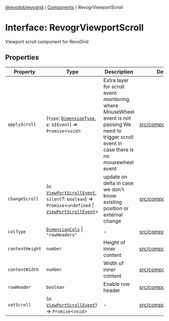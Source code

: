 [@revolist/revogrid](README.md) / [Components](Namespace.Components.md) / RevogrViewportScroll

# Interface: RevogrViewportScroll

Viewport scroll component for RevoGrid

## Properties

| Property | Type | Description | Defined in |
| ------ | ------ | ------ | ------ |
| `applyScroll` | (`type`: [`DimensionType`](TypeAlias.DimensionType.md), `e`: `UIEvent`) => `Promise`\<`void`\> | Extra layer for scroll event monitoring, where MouseWheel event is not passing We need to trigger scroll event in case there is no mousewheel event | [src/components.d.ts:668](https://github.com/revolist/revogrid/blob/7441a116e7c14801fe05f009e2206ea7b70630f5/src/components.d.ts#L668) |
| `changeScroll` | (`e`: [`ViewPortScrollEvent`](TypeAlias.ViewPortScrollEvent.md), `silent`?: `boolean`) => `Promise`\<`undefined` \| [`ViewPortScrollEvent`](TypeAlias.ViewPortScrollEvent.md)\> | update on delta in case we don't know existing position or external change | [src/components.d.ts:673](https://github.com/revolist/revogrid/blob/7441a116e7c14801fe05f009e2206ea7b70630f5/src/components.d.ts#L673) |
| `colType` | [`DimensionCols`](TypeAlias.DimensionCols.md) \| `"rowHeaders"` | - | [src/components.d.ts:674](https://github.com/revolist/revogrid/blob/7441a116e7c14801fe05f009e2206ea7b70630f5/src/components.d.ts#L674) |
| `contentHeight` | `number` | Height of inner content | [src/components.d.ts:678](https://github.com/revolist/revogrid/blob/7441a116e7c14801fe05f009e2206ea7b70630f5/src/components.d.ts#L678) |
| `contentWidth` | `number` | Width of inner content | [src/components.d.ts:682](https://github.com/revolist/revogrid/blob/7441a116e7c14801fe05f009e2206ea7b70630f5/src/components.d.ts#L682) |
| `rowHeader` | `boolean` | Enable row header | [src/components.d.ts:686](https://github.com/revolist/revogrid/blob/7441a116e7c14801fe05f009e2206ea7b70630f5/src/components.d.ts#L686) |
| `setScroll` | (`e`: [`ViewPortScrollEvent`](TypeAlias.ViewPortScrollEvent.md)) => `Promise`\<`void`\> | - | [src/components.d.ts:687](https://github.com/revolist/revogrid/blob/7441a116e7c14801fe05f009e2206ea7b70630f5/src/components.d.ts#L687) |
